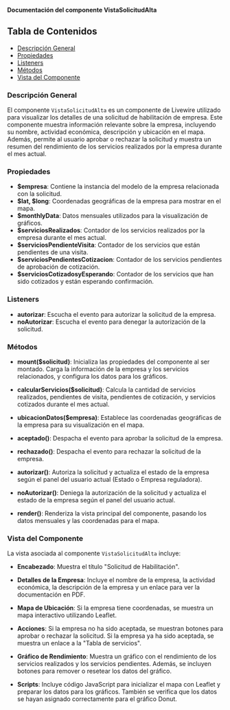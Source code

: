 **Documentación del componente VistaSolicitudAlta**

## Tabla de Contenidos
- [Descripción General](#descripción-general)
- [Propiedades](#propiedades)
- [Listeners](#listeners)
- [Métodos](#métodos)
- [Vista del Componente](#vista-del-componente)

### Descripción General
El componente `VistaSolicitudAlta` es un componente de Livewire utilizado para visualizar los detalles de una solicitud de habilitación de empresa. Este componente muestra información relevante sobre la empresa, incluyendo su nombre, actividad económica, descripción y ubicación en el mapa. Además, permite al usuario aprobar o rechazar la solicitud y muestra un resumen del rendimiento de los servicios realizados por la empresa durante el mes actual.

### Propiedades
- **$empresa**: Contiene la instancia del modelo de la empresa relacionada con la solicitud.
- **$lat, $long**: Coordenadas geográficas de la empresa para mostrar en el mapa.
- **$monthlyData**: Datos mensuales utilizados para la visualización de gráficos.
- **$serviciosRealizados**: Contador de los servicios realizados por la empresa durante el mes actual.
- **$serviciosPendienteVisita**: Contador de los servicios que están pendientes de una visita.
- **$serviciosPendientesCotizacion**: Contador de los servicios pendientes de aprobación de cotización.
- **$serviciosCotizadosyEsperando**: Contador de los servicios que han sido cotizados y están esperando confirmación.

### Listeners
- **autorizar**: Escucha el evento para autorizar la solicitud de la empresa.
- **noAutorizar**: Escucha el evento para denegar la autorización de la solicitud.

### Métodos
- **mount($solicitud)**: Inicializa las propiedades del componente al ser montado. Carga la información de la empresa y los servicios relacionados, y configura los datos para los gráficos.

- **calcularServicios($solicitud)**: Calcula la cantidad de servicios realizados, pendientes de visita, pendientes de cotización, y servicios cotizados durante el mes actual.

- **ubicacionDatos($empresa)**: Establece las coordenadas geográficas de la empresa para su visualización en el mapa.

- **aceptado()**: Despacha el evento para aprobar la solicitud de la empresa.

- **rechazado()**: Despacha el evento para rechazar la solicitud de la empresa.

- **autorizar()**: Autoriza la solicitud y actualiza el estado de la empresa según el panel del usuario actual (Estado o Empresa reguladora).

- **noAutorizar()**: Deniega la autorización de la solicitud y actualiza el estado de la empresa según el panel del usuario actual.

- **render()**: Renderiza la vista principal del componente, pasando los datos mensuales y las coordenadas para el mapa.

### Vista del Componente
La vista asociada al componente `VistaSolicitudAlta` incluye:

- **Encabezado**: Muestra el título "Solicitud de Habilitación".

- **Detalles de la Empresa**: Incluye el nombre de la empresa, la actividad económica, la descripción de la empresa y un enlace para ver la documentación en PDF.

- **Mapa de Ubicación**: Si la empresa tiene coordenadas, se muestra un mapa interactivo utilizando Leaflet.

- **Acciones**: Si la empresa no ha sido aceptada, se muestran botones para aprobar o rechazar la solicitud. Si la empresa ya ha sido aceptada, se muestra un enlace a la "Tabla de servicios".

- **Gráfico de Rendimiento**: Muestra un gráfico con el rendimiento de los servicios realizados y los servicios pendientes. Además, se incluyen botones para remover o resetear los datos del gráfico.

- **Scripts**: Incluye código JavaScript para inicializar el mapa con Leaflet y preparar los datos para los gráficos. También se verifica que los datos se hayan asignado correctamente para el gráfico Donut.